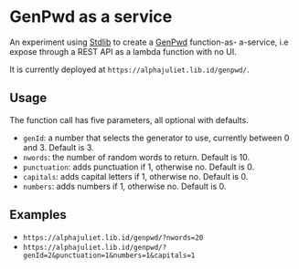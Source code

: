 # GenPwd as a service

An experiment using [Stdlib](https://stdlib.com/) to create a [GenPwd](https://genpwd.glitch.me/) function-as-
a-service, i.e expose through a REST API as a lambda function with no UI.

It is currently deployed at `https://alphajuliet.lib.id/genpwd/`.

## Usage

The function call has five parameters, all optional with defaults.

* `genId`: a number that selects the generator to use, currently between 0 and 3. Default is 3.
* `nwords`: the number of random words to return. Default is 10.
* `punctuation`: adds punctuation if 1, otherwise no. Default is 0.
* `capitals`: adds capital letters if 1, otherwise no. Default is 0.
* `numbers`: adds numbers if 1, otherwise no. Default is 0.

## Examples

* `https://alphajuliet.lib.id/genpwd/?nwords=20`
* `https://alphajuliet.lib.id/genpwd/?genId=2&punctuation=1&numbers=1&capitals=1`
